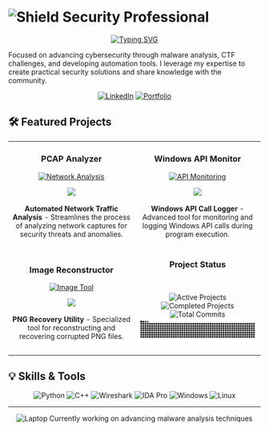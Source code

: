 # <img src="https://raw.githubusercontent.com/Tarikul-Islam-Anik/Animated-Fluent-Emojis/master/Emojis/Objects/Shield.png" alt="Shield" width="25" height="25" /> Security Professional

<div align="center">
  
[![Typing SVG](https://readme-typing-svg.demolab.com?font=Fira+Code&pause=1000&color=9745F5&random=false&width=435&lines=Computer+Security+Specialist;Task+Automation+and+Malware+Analysis)](https://git.io/typing-svg)

</div>

Focused on advancing cybersecurity through malware analysis, CTF challenges, and developing automation tools. I leverage my expertise to create practical security solutions and share knowledge with the community.

<div align="center">
  
[![LinkedIn](https://img.shields.io/badge/-LinkedIn-0072b1?&style=for-the-badge&logo=linkedin&logoColor=white)](https://linkedin.com/in/tategreiner)
[![Portfolio](https://img.shields.io/badge/-Portfolio-purple?&style=for-the-badge&logo=github&logoColor=white)](https://tatescode.github.io)

</div>

## 🛠️ Featured Projects

<table>
<tr>
<td width="50%">
<h3 align="center">PCAP Analyzer</h3>
<div align="center">
<a href="https://github.com/tatescode/netoverview" target="_blank"><img src="https://raw.githubusercontent.com/Tarikul-Islam-Anik/Animated-Fluent-Emojis/master/Emojis/Objects/Magnifying%20Glass%20Tilted%20Right.png" width="100" alt="Network Analysis"/></a>
<p>
<a href="https://github.com/tatescode/netoverview" target="_blank">
<img src="https://img.shields.io/badge/-Code-000000?style=flat-square&logo=github&logoColor=white">
</a>
</p>
<p><strong>Automated Network Traffic Analysis</strong> - Streamlines the process of analyzing network captures for security threats and anomalies.</p>
</div>
                                                                                      
</td>

<td width="50%">
<h3 align="center">Windows API Monitor</h3>
<div align="center">
<a href="https://github.com/tatescode/tatescode/tree/main/api-monitor" target="_blank"><img src="https://raw.githubusercontent.com/Tarikul-Islam-Anik/Animated-Fluent-Emojis/master/Emojis/Objects/Window.png" width="100" alt="API Monitoring"/></a>
<p>
<a href="https://github.com/tatescode/tatescode/tree/main/api-monitor" target="_blank">
<img src="https://img.shields.io/badge/-Code-000000?style=flat-square&logo=github&logoColor=white">
</a>
</p>
<p><strong>Windows API Call Logger</strong> - Advanced tool for monitoring and logging Windows API calls during program execution.</p>
</div>
</td>
</tr>

<tr>
<td width="50%">
<h3 align="center">Image Reconstructor</h3>
<div align="center">
<a href="https://github.com/tatescode/tatescode.github.io/tree/main/Scripting" target="_blank"><img src="https://raw.githubusercontent.com/Tarikul-Islam-Anik/Animated-Fluent-Emojis/master/Emojis/Objects/Framed%20Picture.png" width="100" alt="Image Tool"/></a>
<p>
<a href="https://github.com/tatescode/tatescode.github.io/tree/main/Scripting" target="_blank">
<img src="https://img.shields.io/badge/-Code-000000?style=flat-square&logo=github&logoColor=white">
</a>
</p>
<p><strong>PNG Recovery Utility</strong> - Specialized tool for reconstructing and recovering corrupted PNG files.</p>
</div>
</td>

<td width="50%">
<h3 align="center">Project Status</h3>
<div align="center">
<br>
<p>

![Active Projects](https://img.shields.io/badge/Active_Projects-2-success?style=for-the-badge)
![Completed Projects](https://img.shields.io/badge/Completed-1-blue?style=for-the-badge)
![Total Commits](https://img.shields.io/badge/Total_Commits-200+-blueviolet?style=for-the-badge)
![Snake animation](https://github.com/tatescode/tatescode/blob/output/github-contribution-grid-snake-dark.svg)

</p>
</div>
</td>
</tr>
</table>

## 💡 Skills & Tools

<div align="center">

![Python](https://img.shields.io/badge/Python-3776AB?style=for-the-badge&logo=python&logoColor=white)
![C++](https://img.shields.io/badge/C++-00599C?style=for-the-badge&logo=cplusplus&logoColor=white)
![Wireshark](https://img.shields.io/badge/Wireshark-1679A7?style=for-the-badge&logo=wireshark&logoColor=white)
![IDA Pro](https://img.shields.io/badge/IDA_Pro-4B275F?style=for-the-badge&logo=hex&logoColor=white)
![Windows](https://img.shields.io/badge/Windows_API-0078D6?style=for-the-badge&logo=windows&logoColor=white)
![Linux](https://img.shields.io/badge/Linux-FCC624?style=for-the-badge&logo=linux&logoColor=black)

</div>

---
<div align="center">
<img src="https://raw.githubusercontent.com/Tarikul-Islam-Anik/Animated-Fluent-Emojis/master/Emojis/Objects/Laptop.png" alt="Laptop" width="25" height="25" /> Currently working on advancing malware analysis techniques
</div>
